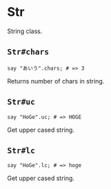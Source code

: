 # Str

String class.

## `Str#chars`

    say "あいう".chars; # => 3

Returns number of chars in string.

## `Str#uc`

    say "HoGe".uc; # => HOGE

Get upper cased string.

## `Str#lc`

    say "HoGe".lc; # => hoge

Get upper cased string.

